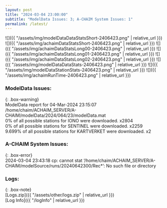 ```yaml
---
layout: post
title: "2024-03-04 23:00:00"
subtitle: "ModelData Issues: 3; A-CHAIM System Issues: 1"
permalink: /latest/
---
```


![]({{ "/assets/img/modelDataDataStatsShort-2406423.png" | relative_url }})
![]({{ "/assets/img/achaimDataStatsShort-2406423.png" | relative_url }})
![]({{ "/assets/img/achaimDataStatsLong00-2406423.png" | relative_url }})
![]({{ "/assets/img/achaimDataStatsLong01-2406423.png" | relative_url }})
![]({{ "/assets/img/achaimDataStatsLong02-2406423.png" | relative_url }})
![]({{ "/assets/img/modelDataDataStats-2406423.png" | relative_url }})
![]({{ "/assets/img/modelDataStationStats-2406423.png" | relative_url }})
![]({{ "/assets/img/achaimRunTime-2406423.png" | relative_url }})


### ModelData Issues:  
  
{: .box-warning}  
 ModelData report for 04-Mar-2024 23:15:07   
 /home/chaim/ACHAIM_SERVER/A-CHAIM/modelData/2024/064/23/modelData.mat   
 0% of all possible stations for IONO were downloaded. x2804   
 0% of all possible stations for SENTINEL were downloaded. x2259   
 9.699% of all possible stations for KARTVERKET were downloaded. x2   
  
### A-CHAIM System Issues:  
  
{: .box-error}  
2024-03-04 23:43:18 cp: cannot stat ‘/home/chaim/ACHAIM_SERVER/A-CHAIM/modelSource/runs/20240642300/Rec*’: No such file or directory  

### Logs:  
  
{: .box-note}  
[Logs.zip]({{ "/assets/other/logs.zip" | relative_url }})  
[Log Info]({{ "/logInfo" | relative_url }})  
